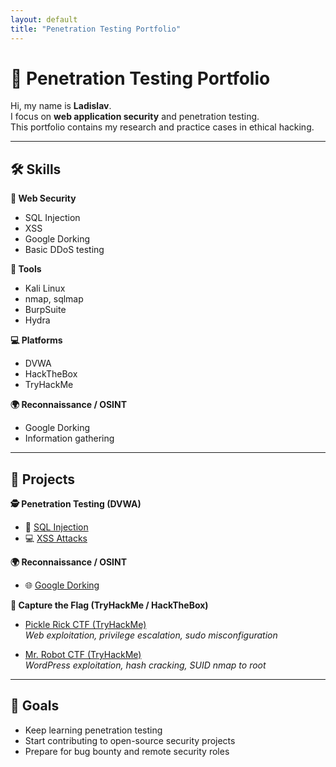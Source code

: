 ```yaml
---
layout: default
title: "Penetration Testing Portfolio"
---
```


# 🔐 Penetration Testing Portfolio

Hi, my name is **Ladislav**.  
I focus on **web application security** and penetration testing.  
This portfolio contains my research and practice cases in ethical hacking.  

---

## 🛠 Skills

**🔐 Web Security**
- SQL Injection
- XSS
- Google Dorking
- Basic DDoS testing

**🧰 Tools**
- Kali Linux
- nmap, sqlmap
- BurpSuite
- Hydra

**💻 Platforms**
- DVWA
- HackTheBox
- TryHackMe

**🌍 Reconnaissance / OSINT**
- Google Dorking
- Information gathering

---

## 📂 Projects

**🕵️ Penetration Testing (DVWA)**
- 🔎 [SQL Injection](./sql-injection-dvwa/report.md)  
- 💻 [XSS Attacks](./xss-dvwa/report.md)  

**🌍 Reconnaissance / OSINT**
- 🌐 [Google Dorking](./google-dorking/report.md)  

**🎯 Capture the Flag (TryHackMe / HackTheBox)**
- [Pickle Rick CTF (TryHackMe)](pickle-rick/report.md)  
  *Web exploitation, privilege escalation, sudo misconfiguration*

- [Mr. Robot CTF (TryHackMe)](mr-robot/report.md)  
  *WordPress exploitation, hash cracking, SUID nmap to root*

---

## 🎯 Goals
- Keep learning penetration testing  
- Start contributing to open-source security projects  
- Prepare for bug bounty and remote security roles
